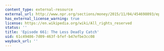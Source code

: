 ```yaml
---
content_type: external-resource
external_url: http://www.npr.org/sections/money/2015/11/04/454698093/episode-661-the-less-deadly-catch
has_external_license_warning: true
license: https://en.wikipedia.org/wiki/All_rights_reserved
status: ''
title: 'Episode 661: The Less Deadly Catch'
uid: 61c49486-7d09-463f-bfef-b47efbe3cc08
wayback_url: ''
---
```

